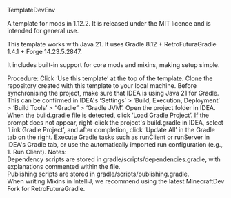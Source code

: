 TemplateDevEnv

A template for mods in 1.12.2. It is released under the MIT licence and is intended for general use.

This template works with Java 21.
It uses Gradle 8.12 + RetroFuturaGradle 1.4.1 + Forge 14.23.5.2847.

It includes built-in support for core mods and mixins, making setup simple.

Procedure:
Click ‘Use this template’ at the top of the template.
Clone the repository created with this template to your local machine.
Before synchronising the project, make sure that IDEA is using Java 21 for Gradle. This can be confirmed in IDEA's ‘Settings’ > ‘Build, Execution, Deployment’ > ‘Build Tools’ > “Gradle” > ‘Gradle JVM’.
Open the project folder in IDEA. When the build.gradle file is detected, click ‘Load Gradle Project’. If the prompt does not appear, right-click the project's build.gradle in IDEA, select ‘Link Gradle Project’, and after completion, click ‘Update All’ in the Gradle tab on the right.
Execute Gradle tasks such as runClient or runServer in IDEA's Gradle tab, or use the automatically imported run configuration (e.g., 1. Run Client).
Notes:  
Dependency scripts are stored in gradle/scripts/dependencies.gradle, with explanations commented within the file.  
Publishing scripts are stored in gradle/scripts/publishing.gradle.  
When writing Mixins in IntelliJ, we recommend using the latest MinecraftDev Fork for RetroFuturaGradle.
